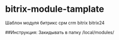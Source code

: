 # bitrix-module-tamplate
Шаблон модуля битрикс срм crm bitrix bitrix24

##Инструкция:
Закидывать в папку /local/modules/
